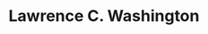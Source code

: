---
# Display name
title: Lawrence C. Washington

weight: 5

# Is this the primary user of the site?
superuser: false

# Role/position/tagline
role:

# Organizations/Affiliations to show in About widget
organizations:
- name: University of Maryland, College Park
  url: https://umd.edu

# Social/Academic Networking
# For available icons, see: https://sourcethemes.com/academic/docs/page-builder/#icons
#   For an email link, use "fas" icon pack, "envelope" icon, and a link in the
#   form "mailto:your-email@example.com" or "/#contact" for contact widget.
social:
- icon: globe
  icon_pack: fas
  link: 'https://www.math.umd.edu/~lcw/'
- icon: envelope
  icon_pack: fas
  link: 'mailto:lcw@math.umd.edu'
# - icon: linkedin
#   icon_pack: fab
#   link: 'https://www.linkedin.com/in/dsvolpe/'
- icon: wikipedia-w
  icon_pack: fab
  link: https://en.wikipedia.org/wiki/Lawrence_C._Washington
- icon: google-scholar
  icon_pack: ai
  link: https://scholar.google.com/citations?user=g9K2Bx4AAAAJ&hl=en
# - icon: github
#   icon_pack: fab
#   link: https://github.com/dsvolpe
# - icon: orcid
#   icon_pack: fab
#   link: https://orcid.org/0000-0001-7896-6268
# - icon: twitter
#   icon_pack: fab
#   link: https://twitter.com/rostrosfisicos


# Link to a PDF of your resume/CV.
# To use: copy your resume to `static/media/resume.pdf`, enable `ai` icons in `params.toml`, 
# and uncomment the lines below.
# - icon: cv
#   icon_pack: ai
#   link: media/resume.pdf

# Enter email to display Gravatar (if Gravatar enabled in Config)
email: "lcw@math.umd.edu"

# Highlight the author in author lists? (true/false)
highlight_name: true

user_groups:
- PIs
---